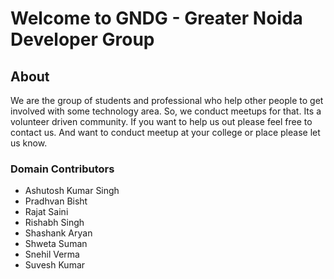 # Welcome to GNDG - Greater Noida Developer Group

## About
We are the group of students and professional who help other people to get involved with some technology area. So, we conduct meetups for that.
Its a volunteer driven community. If you want to help us out please feel free to contact us. And want to conduct meetup at your college or place please let us know.

### Domain Contributors
- Ashutosh Kumar Singh 
- Pradhvan Bisht
- Rajat Saini
- Rishabh Singh
- Shashank Aryan
- Shweta Suman
- Snehil Verma
- Suvesh Kumar
